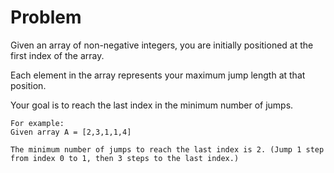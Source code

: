 Problem
===

Given an array of non-negative integers, you are initially positioned at the first index of the array.

Each element in the array represents your maximum jump length at that position.

Your goal is to reach the last index in the minimum number of jumps.

	For example:
	Given array A = [2,3,1,1,4]

	The minimum number of jumps to reach the last index is 2. (Jump 1 step from index 0 to 1, then 3 steps to the last index.)
